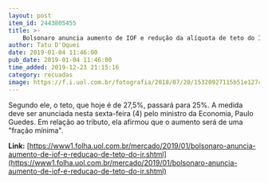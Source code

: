 ```yaml
---
layout: post
item_id: 2443805455
title: >-
    Bolsonaro anuncia aumento de IOF e redução da alíquota de teto do IR
author: Tatu D'Oquei
date: 2019-01-04 11:46:00
pub_date: 2019-01-04 11:46:00
time_added: 2019-12-23 21:15:16
category: recuadas
image: https://f.i.uol.com.br/fotografia/2018/07/20/15320927115b51e127c0a2e_1532092711_3x2_rt.jpg
---
```


Segundo ele, o teto, que hoje é de 27,5%, passará para 25%. A medida deve ser anunciada nesta sexta-feira (4) pelo ministro da Economia, Paulo Guedes. Em relação ao tributo, ela afirmou que o aumento será de uma "fração mínima".

**Link:** [https://www1.folha.uol.com.br/mercado/2019/01/bolsonaro-anuncia-aumento-de-iof-e-reducao-de-teto-do-ir.shtml](https://www1.folha.uol.com.br/mercado/2019/01/bolsonaro-anuncia-aumento-de-iof-e-reducao-de-teto-do-ir.shtml)

